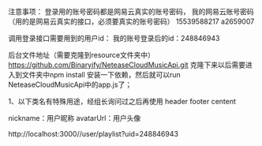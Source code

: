 注意事项：
登录用的账号密码都是网易云真实的账号密码，
我的网易云账号密码（用的是网易云真实的接口，必须要真实的账号密码）
    15539588217
    a2659007

调用登录接口需要用到的用户id：
    我的账号登录后的id：248846943
    
后台文件地址（需要克隆到resource文件夹中） https://github.com/Binaryify/NeteaseCloudMusicApi.git
克隆下来以后需要进入到文件夹中npm install 安装一下依赖，然后就可以run NeteaseCloudMusicApi中的app.js了；

1、以下类名有特殊用途，经组长询问过之后再使用
header
footer
centent



nickname：用户昵称
avatarUrl：用户头像




http://localhost:3000//user/playlist?uid=248846943
